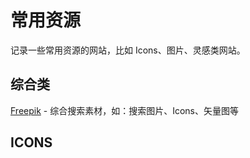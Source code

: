 # 常用资源

记录一些常用资源的网站，比如 Icons、图片、灵感类网站。



## 综合类

[Freepik](https://www.freepik.com/) - 综合搜索素材，如：搜索图片、Icons、矢量图等

## ICONS

